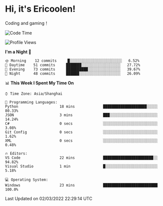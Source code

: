 # Hi, it's Ericoolen!
Coding and gaming！

<!--START_SECTION:waka-->
![Code Time](http://img.shields.io/badge/Code%20Time-184%20hrs%2058%20mins-blue)

![Profile Views](http://img.shields.io/badge/Profile%20Views-2-blue)

**I'm a Night 🦉** 

```text
🌞 Morning    12 commits     █░░░░░░░░░░░░░░░░░░░░░░░░   6.52% 
🌆 Daytime    51 commits     ███████░░░░░░░░░░░░░░░░░░   27.72% 
🌃 Evening    73 commits     ██████████░░░░░░░░░░░░░░░   39.67% 
🌙 Night      48 commits     ██████░░░░░░░░░░░░░░░░░░░   26.09%

```


📊 **This Week I Spent My Time On** 

```text
⌚︎ Time Zone: Asia/Shanghai

💬 Programming Languages: 
Python                   18 mins             ████████████████████░░░░░   80.33% 
JSON                     3 mins              ███░░░░░░░░░░░░░░░░░░░░░░   14.24% 
C#                       0 secs              ░░░░░░░░░░░░░░░░░░░░░░░░░   3.08% 
Git Config               0 secs              ░░░░░░░░░░░░░░░░░░░░░░░░░   1.62% 
XML                      0 secs              ░░░░░░░░░░░░░░░░░░░░░░░░░   0.48%

🔥 Editors: 
VS Code                  22 mins             ███████████████████████░░   94.82% 
Visual Studio            1 min               █░░░░░░░░░░░░░░░░░░░░░░░░   5.18%

💻 Operating System: 
Windows                  23 mins             █████████████████████████   100.0%

```


 Last Updated on 02/03/2022 22:29:14 UTC
<!--END_SECTION:waka-->

